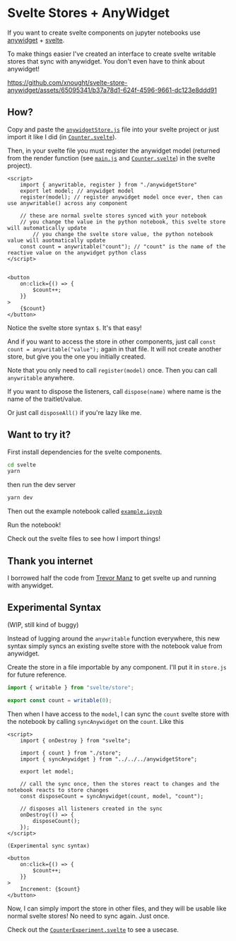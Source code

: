 # Svelte Stores + AnyWidget

If you want to create svelte components on jupyter notebooks use [anywidget](https://anywidget.dev/) + [svelte](https://svelte.dev/).

To make things easier I've created an interface to create svelte writable stores that sync with anywidget. You don't even have to think about anywidget!

https://github.com/xnought/svelte-store-anywidget/assets/65095341/b37a78d1-624f-4596-9661-dc123e8ddd91

## How?

Copy and paste the [`anywidgetStore.js`](anywidgetStore.js) file into your svelte project or just import it like I did (in [`Counter.svelte`](svelte/src/Counter.svelte)).

Then, in your svelte file you must register the anywidget model (returned from the render function (see [`main.js`](svelte/src/main.js) and [`Counter.svelte`](svelte/src/Counter.svelte)) in the svelte project).

```svelte
<script>
	import { anywritable, register } from "./anywidgetStore"
	export let model; // anywidget model
	register(model); // register anywidget model once ever, then can use anywritable() across any component

	// these are normal svelte stores synced with your notebook
	// you change the value in the python notebook, this svelte store will automatically update
        // you change the svelte store value, the python notebook value will auotmatically update
	const count = anywritable("count"); // "count" is the name of the reactive value on the anywidget python class
</script>


<button
	on:click={() => {
		$count++;
	}}
>
	{$count}
</button>
```

Notice the svelte store syntax `$`. It's that easy!

And if you want to access the store in other components, just call
`const count = anywritable("value");` again in that file. It will not create another store, but give you the one you initially created.

Note that you only need to call `register(model)` once. Then you can call `anywritable` anywhere.

If you want to dispose the listeners, call `dispose(name)` where name is the name of the traitlet/value.

Or just call `disposeAll()` if you're lazy like me.

## Want to try it?

First install dependencies for the svelte components.

```bash
cd svelte
yarn
```

then run the dev server

```bash
yarn dev
```

Then out the example notebook called [`example.ipynb`](example.ipynb)

Run the notebook!

Check out the svelte files to see how I import things!

## Thank you internet

I borrowed half the code from [Trevor Manz](https://gist.github.com/manzt/af46972d7a0a8e870f5228da66c52891) to get svelte up and running with anywidget.

## Experimental Syntax

(WIP, still kind of buggy)

Instead of lugging around the `anywritable` function everywhere, this new syntax simply syncs an existing svelte store with the notebook value from anywidget.

Create the store in a file importable by any component. I'll put it in `store.js` for future reference.

```js
import { writable } from "svelte/store";

export const count = writable(0);
```

Then when I have access to the `model`, I can sync the `count` svelte store with the notebook by calling `syncAnywidget` on the `count`. Like this

```svelte
<script>
	import { onDestroy } from "svelte";

	import { count } from "./store";
	import { syncAnywidget } from "../../../anywidgetStore";

	export let model;

	// call the sync once, then the stores react to changes and the notebook reacts to store changes
	const disposeCount = syncAnywidget(count, model, "count");

	// disposes all listeners created in the sync
	onDestroy(() => {
		disposeCount();
	});
</script>

(Experimental sync syntax)

<button
	on:click={() => {
		$count++;
	}}
>
	Increment: {$count}
</button>
```

Now, I can simply import the store in other files, and they will be usable like normal svelte stores! No need to sync again. Just once.

Check out the [`CounterExperiment.svelte`](./svelte/src/experiment/CounterExperiment.svelte) to see a usecase.
